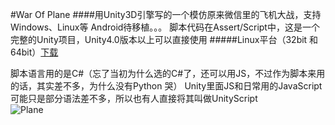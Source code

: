 #War Of Plane
####用Unity3D引擎写的一个模仿原来微信里的飞机大战，支持Windows、Linux等 Android待移植。。。
脚本代码在Assert/Script中，这是一个完整的Unity项目，Unity4.0版本以上可以直接使用
#####Linux平台（32bit 和 64bit）[下载](http://115.28.143.152/files/Linuxlauncher.tar.gz)

脚本语言用的是C#（忘了当初为什么选的C#了，还可以用JS，不过作为脚本来用的话，其实差不多，为什么没有Python 哭）
Unity里面JS和日常用的JavaScript可能只是部分语法差不多，所以也有人直接将其叫做UnityScript<br>
![Plane](http://115.28.143.152/silence/wp-content/uploads/2016/04/plane-1.png)

